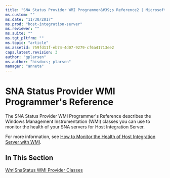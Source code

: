 ```yaml
---
title: "SNA Status Provider WMI Programmer&#39;s Reference2 | Microsoft Docs"
ms.custom: ""
ms.date: "11/30/2017"
ms.prod: "host-integration-server"
ms.reviewer: ""
ms.suite: ""
ms.tgt_pltfrm: ""
ms.topic: "article"
ms.assetid: 759fd11f-eb74-4d07-9279-cf6a41713ee2
caps.latest.revision: 3
author: "gplarsen"
ms.author: "hisdocs; plarsen"
manager: "anneta"
---
```

# SNA Status Provider WMI Programmer&#39;s Reference
The SNA Status Provider WMI Programmer's Reference describes the Windows Management Instrumentation (WMI) classes you can use to monitor the health of your SNA servers for Host Integration Server.  
  
 For more information, see [How to Monitor the Health of Host Integration Server with WMI](./how-to-monitor-the-health-of-host-integration-server-with-wmi1.md).  
  
## In This Section  
 [WmiSnaStatus WMI Provider Classes](../core/wmisnastatus-wmi-provider-classes1.md)